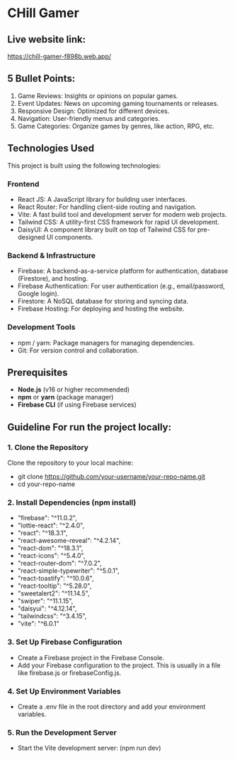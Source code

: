 # CHill Gamer

## Live website link:
https://chill-gamer-f898b.web.app/

## 5 Bullet Points:
1. Game Reviews: Insights or opinions on popular games.
2. Event Updates: News on upcoming gaming tournaments or releases.
3. Responsive Design: Optimized for different devices.
4. Navigation: User-friendly menus and categories.
5. Game Categories: Organize games by genres, like action, RPG, etc.

## Technologies Used
This project is built using the following technologies:

### Frontend
* React JS: A JavaScript library for building user interfaces.
* React Router: For handling client-side routing and navigation.
* Vite: A fast build tool and development server for modern web projects.
* Tailwind CSS: A utility-first CSS framework for rapid UI development.
* DaisyUI: A component library built on top of Tailwind CSS for pre-designed UI components.
### Backend & Infrastructure
* Firebase: A backend-as-a-service platform for authentication, database (Firestore), and hosting.
* Firebase Authentication: For user authentication (e.g., email/password, Google login).
* Firestore: A NoSQL database for storing and syncing data.
* Firebase Hosting: For deploying and hosting the website.
### Development Tools
* npm / yarn: Package managers for managing dependencies.
* Git: For version control and collaboration.

## Prerequisites
- **Node.js** (v16 or higher recommended)
- **npm** or **yarn** (package manager)
- **Firebase CLI** (if using Firebase services)

## Guideline For run the project locally:
### 1. Clone the Repository
Clone the repository to your local machine:
* git clone https://github.com/your-username/your-repo-name.git
* cd your-repo-name
### 2. Install Dependencies (npm install)
* "firebase": "^11.0.2",
* "lottie-react": "^2.4.0",
* "react": "^18.3.1",
* "react-awesome-reveal": "^4.2.14",
* "react-dom": "^18.3.1",
* "react-icons": "^5.4.0",
* "react-router-dom": "^7.0.2",
* "react-simple-typewriter": "^5.0.1",
* "react-toastify": "^10.0.6",
* "react-tooltip": "^5.28.0",
* "sweetalert2": "^11.14.5",
* "swiper": "^11.1.15",
* "daisyui": "^4.12.14",
* "tailwindcss": "^3.4.15",
* "vite": "^6.0.1"
### 3. Set Up Firebase Configuration
* Create a Firebase project in the Firebase Console.
* Add your Firebase configuration to the project. This is usually in a file like firebase.js or firebaseConfig.js.
### 4. Set Up Environment Variables
* Create a .env file in the root directory and add your environment variables.
### 5. Run the Development Server
* Start the Vite development server: (npm run dev)
